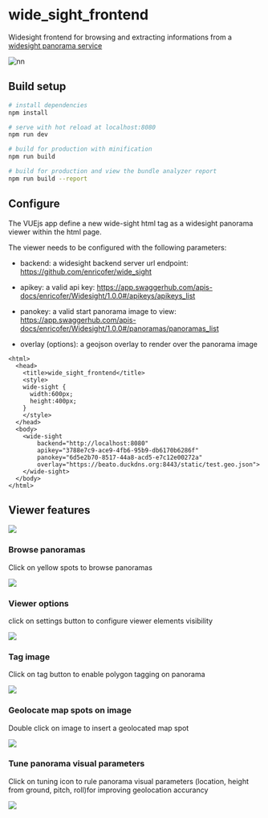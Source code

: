 # wide_sight_frontend

Widesight frontend for browsing and extracting informations from a [widesight panorama service](https://github.com/enricofer/wide_sight)

![nn](https://raw.githubusercontent.com/enricofer/wide_sight_frontend/docs/Peek_browse.gif)



## Build setup

```bash
# install dependencies
npm install

# serve with hot reload at localhost:8080
npm run dev

# build for production with minification
npm run build

# build for production and view the bundle analyzer report
npm run build --report
```

## Configure

The VUEjs app define a new wide-sight html tag as a widesight panorama viewer within the html page.

The viewer needs to be configured with the following parameters:

- backend: a widesight backend server url endpoint: https://github.com/enricofer/wide_sight

- apikey: a valid api key: https://app.swaggerhub.com/apis-docs/enricofer/Widesight/1.0.0#/apikeys/apikeys_list

- panokey: a valid start panorama image to view: https://app.swaggerhub.com/apis-docs/enricofer/Widesight/1.0.0#/panoramas/panoramas_list

- overlay (options): a geojson overlay to render over the panorama image

```http
<html>
  <head>
    <title>wide_sight_frontend</title>
    <style>
    wide-sight {
      width:600px;
      height:400px;
    }
    </style>
  </head>
  <body>
    <wide-sight
        backend="http://localhost:8080"
        apikey="3788e7c9-ace9-4fb6-95b9-db6170b6286f"
        panokey="6d5e2b70-8517-44a8-acd5-e7c12e00272a"
        overlay="https://beato.duckdns.org:8443/static/test.geo.json">
    </wide-sight>
  </body>
</html>
```

## Viewer features

![](https://raw.githubusercontent.com/enricofer/wide_sight_frontend/docs/widesight_frontend_features.png)



### Browse panoramas

Click on yellow spots to browse panoramas

![](https://raw.githubusercontent.com/enricofer/wide_sight_frontend/docs/Peek_browse.gif)



### Viewer options

click on settings button to configure viewer elements visibility

![](https://raw.githubusercontent.com/enricofer/wide_sight_frontend/docs/Peek_settings.gif)



### Tag image

Click on tag button to enable polygon tagging on panorama

![](https://raw.githubusercontent.com/enricofer/wide_sight_frontend/docs/Peek_tag.gif)



### Geolocate map spots on image

Double click on image to insert a geolocated map spot

![](https://raw.githubusercontent.com/enricofer/wide_sight_frontend/docs/Peek_spot.gif)



### Tune panorama visual parameters

Click on tuning icon to rule panorama visual parameters (location, height from ground, pitch, roll)for improving geolocation accurancy

![](https://raw.githubusercontent.com/enricofer/wide_sight_frontend/docs/Peek_tune.gif)





